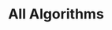 ---
layout: algorithm-list
title: All Algorithms
excerpt: "A List of Algorithms"
comments: false
---